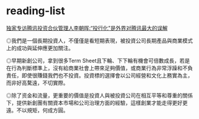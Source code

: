 # reading-list

[独家专访腾讯投资合伙管理人李朝晖:“投行化”是外界对腾讯最大的误解](https://3g.k.sohu.com/t/n297711467?showType=)

◎我們是一個長期投資人，不僅僅是看短期表現，被投資公司長期產品與商業模式上的成功與延伸應更加關注。

◎早期新創公司，拿到很多Term Sheet且下輪、下下輪有機會可倍數成長，若是在行為判斷標準上，沒有給商業社會上帶來足夠價值，或商業行為非常浮躁和不負責任，即使很賺錢我們也不投資。投資標的選擇會以公司經營和文化上務實為主，而非好高騖遠，不切實際。

◎除了资金和流量，更重要的價值是投資人與被投資公司在相互平等和尊重的關係下，提供新創團有關資本市場和公司治理方面的經驗，這樣創業才能走得更好更遠。不以規矩，何成方圓。